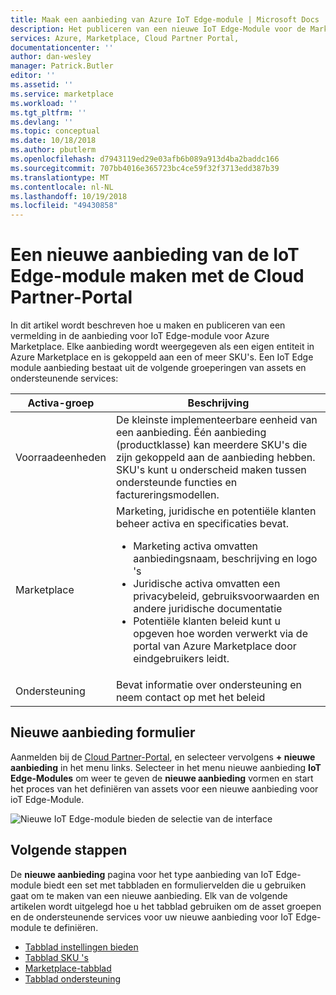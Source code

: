 ```yaml
---
title: Maak een aanbieding van Azure IoT Edge-module | Microsoft Docs
description: Het publiceren van een nieuwe IoT Edge-Module voor de Marketplace.
services: Azure, Marketplace, Cloud Partner Portal,
documentationcenter: ''
author: dan-wesley
manager: Patrick.Butler
editor: ''
ms.assetid: ''
ms.service: marketplace
ms.workload: ''
ms.tgt_pltfrm: ''
ms.devlang: ''
ms.topic: conceptual
ms.date: 10/18/2018
ms.author: pbutlerm
ms.openlocfilehash: d7943119ed29e03afb6b089a913d4ba2baddc166
ms.sourcegitcommit: 707bb4016e365723bc4ce59f32f3713edd387b39
ms.translationtype: MT
ms.contentlocale: nl-NL
ms.lasthandoff: 10/19/2018
ms.locfileid: "49430858"
---
```

# <a name="create-a-new-iot-edge-module-offer-with-the-cloud-partner-portal"></a>Een nieuwe aanbieding van de IoT Edge-module maken met de Cloud Partner-Portal

In dit artikel wordt beschreven hoe u maken en publiceren van een vermelding in de aanbieding voor IoT Edge-module voor Azure Marketplace. Elke aanbieding wordt weergegeven als een eigen entiteit in Azure Marketplace en is gekoppeld aan een of meer SKU's.  Een IoT Edge module aanbieding bestaat uit de volgende groeperingen van assets en ondersteunende services:

|  **Activa-groep**   |  **Beschrijving**  |
|  ---------------   |  ---------------  |
|    Voorraadeenheden            |  De kleinste implementeerbare eenheid van een aanbieding. Één aanbieding (productklasse) kan meerdere SKU's die zijn gekoppeld aan de aanbieding hebben. SKU's kunt u onderscheid maken tussen ondersteunde functies en factureringsmodellen. |
|  Marketplace       | Marketing, juridische en potentiële klanten beheer activa en specificaties bevat.  <ul><li> Marketing activa omvatten aanbiedingsnaam, beschrijving en logo 's</li> <li> Juridische activa omvatten een privacybeleid, gebruiksvoorwaarden en andere juridische documentatie</li>  <li> Potentiële klanten beleid kunt u opgeven hoe worden verwerkt via de portal van Azure Marketplace door eindgebruikers leidt.</li> </ul> |
| Ondersteuning            | Bevat informatie over ondersteuning en neem contact op met het beleid |


## <a name="new-offer-form"></a>Nieuwe aanbieding formulier 

Aanmelden bij de [Cloud Partner-Portal](http://cloudpartner.azure.com/), en selecteer vervolgens **+ nieuwe aanbieding** in het menu links. Selecteer in het menu nieuwe aanbieding **IoT Edge-Modules** om weer te geven de **nieuwe aanbieding** vormen en start het proces van het definiëren van assets voor een nieuwe aanbieding voor ioT Edge-Module. 

![Nieuwe IoT Edge-module bieden de selectie van de interface](./media/new-iot-edge-module-offer.png)

## <a name="next-steps"></a>Volgende stappen

De **nieuwe aanbieding** pagina voor het type aanbieding van IoT Edge-module biedt een set met tabbladen en formuliervelden die u gebruiken gaat om te maken van een nieuwe aanbieding. Elk van de volgende artikelen wordt uitgelegd hoe u het tabblad gebruiken om de asset groepen en de ondersteunende services voor uw nieuwe aanbieding voor IoT Edge-module te definiëren.

- [Tabblad instellingen bieden](./cpp-offer-settings-tab.md)
- [Tabblad SKU 's](./cpp-skus-tab.md)
- [Marketplace-tabblad](./cpp-marketplace-tab.md)
- [Tabblad ondersteuning](./cpp-support-tab.md)

